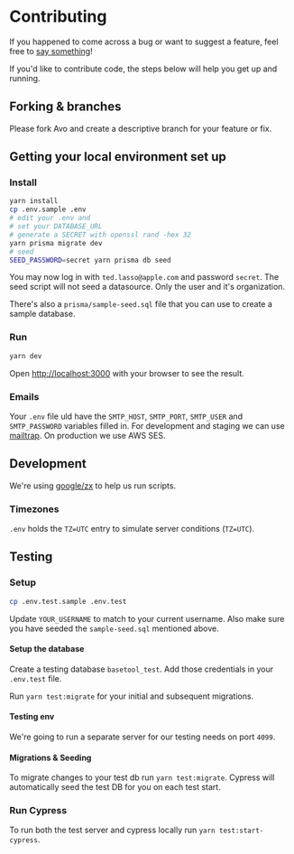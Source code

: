 
# Contributing

If you happened to come across a bug or want to suggest a feature, feel free to [say something](https://github.com/basetool-io/basetool/issues/new)!

If you'd like to contribute code, the steps below will help you get up and running.

## Forking & branches

Please fork Avo and create a descriptive branch for your feature or fix.

## Getting your local environment set up

### Install

```bash
yarn install
cp .env.sample .env
# edit your .env and
# set your DATABASE_URL
# generate a SECRET with openssl rand -hex 32
yarn prisma migrate dev
# seed
SEED_PASSWORD=secret yarn prisma db seed
```

You may now log in with `ted.lasso@apple.com` and password `secret`. The seed script will not seed a datasource. Only the user and it's organization.

There's also a `prisma/sample-seed.sql` file that you can use to create a sample database.

### Run

```bash
yarn dev
```

Open [http://localhost:3000](http://localhost:3000) with your browser to see the result.

### Emails

Your `.env` file uld have the `SMTP_HOST`, `SMTP_PORT`, `SMTP_USER` and `SMTP_PASSWORD` variables filled in. For development and staging we can use [mailtrap](https://mailtrap.io/). On production we use AWS SES.

## Development

We're using [google/zx](https://github.com/google/zx) to help us run scripts.

### Timezones

`.env` holds the `TZ=UTC` entry to simulate server conditions (`TZ=UTC`).

## Testing

### Setup

```bash
cp .env.test.sample .env.test
```

Update `YOUR_USERNAME` to match to your current username. Also make sure you have seeded the `sample-seed.sql` mentioned above.

#### Setup the database

Create a testing database `basetool_test`. Add those credentials in your `.env.test` file.

Run `yarn test:migrate` for your initial and subsequent migrations.

#### Testing env

We're going to run a separate server for our testing needs on port `4099`.

#### Migrations & Seeding

To migrate changes to your test db run `yarn test:migrate`. Cypress will automatically seed the test DB for you on each test start.

### Run Cypress

To run both the test server and cypress locally run `yarn test:start-cypress`.
